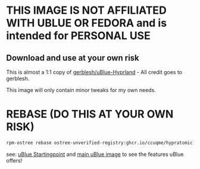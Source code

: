 # THIS IMAGE IS NOT AFFILIATED WITH UBLUE OR FEDORA and is intended for PERSONAL USE

## Download and use at your own risk

This is almost a 1:1 copy of [gerblesh/uBlue-Hyprland](https://github.com/gerblesh/uBlue-Hyprland) - All credit goes to gerblesh. 

This image will only contain minor tweaks for my own needs.

# REBASE (DO THIS AT YOUR OWN RISK)
 ```bash
 rpm-ostree rebase ostree-unverified-registry:ghcr.io/ccuqme/hypratomic:latest
 ```
see: [uBlue Startingpoint](https://github.com/ublue-os/startingpoint) and [main uBlue image](https://github.com/ublue-os/main) to see the features uBlue offers!

